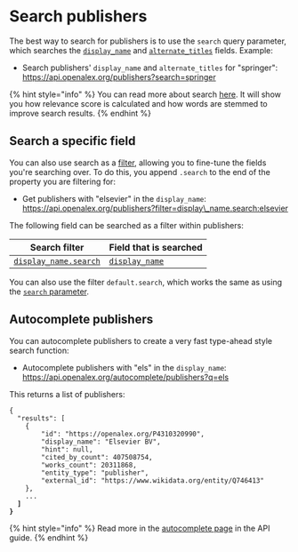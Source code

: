 # Search publishers

The best way to search for publishers is to use the `search` query parameter, which searches the [`display_name`](publisher-object.md#display_name) and [`alternate_titles`](publisher-object.md#alternate_titles) fields. Example:

*   Search publishers' `display_name` and `alternate_titles` for "springer":\
    <https://api.openalex.org/publishers?search=springer>

{% hint style="info" %}
You can read more about search [here](../../how-to-use-the-api/get-lists-of-entities/search-entities.md). It will show you how relevance score is calculated and how words are stemmed to improve search results.
{% endhint %}

## Search a specific field

You can also use search as a [filter](../../how-to-use-the-api/get-lists-of-entities/filter-entity-lists.md), allowing you to fine-tune the fields you're searching over. To do this, you append `.search` to the end of the property you are filtering for:

*   Get publishers with "elsevier" in the `display_name`:\
    https://api.openalex.org/publishers?filter=display\_name.search:elsevier

The following field can be searched as a filter within publishers:

| Search filter                                                      | Field that is searched                              |
| ------------------------------------------------------------------ | --------------------------------------------------- |
| [`display_name.search`](filter-publishers.md#display_name.search) | [`display_name`](publisher-object.md#display_name) |

You can also use the filter `default.search`, which works the same as using the [`search` parameter](#search-publishers).

## Autocomplete publishers

You can autocomplete publishers to create a very fast type-ahead style search function:

*   Autocomplete publishers with "els" in the `display_name`:\
    <https://api.openalex.org/autocomplete/publishers?q=els>

This returns a list of publishers:

<pre class="language-json"><code class="lang-json">{ 
  "results": [
    {
        "id": "https://openalex.org/P4310320990",
        "display_name": "Elsevier BV",
        "hint": null,
        "cited_by_count": 407508754,
        "works_count": 20311868,
        "entity_type": "publisher",
        "external_id": "https://www.wikidata.org/entity/Q746413"
    },
    ...
<strong>  ]
</strong><strong>}
</strong></code></pre>

{% hint style="info" %}
Read more in the [autocomplete page](../../how-to-use-the-api/get-lists-of-entities/autocomplete-entities.md) in the API guide.
{% endhint %}
